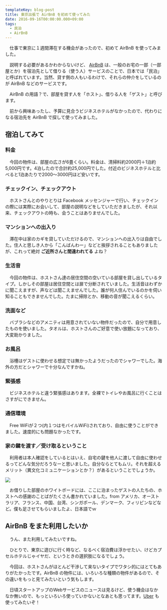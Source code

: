```yaml
---
templateKey: blog-post
title: 東京出張で AirBnB を初めて使ってみた
date: 2016-09-16T00:00:00.000+09:00
tags:
  - 民泊
  - AirBnB
---
```

　仕事で東京に１週間滞在する機会があったので、初めて AirBnB を使ってみました。

<!--more-->

　説明する必要があるかわからないけど、 [AirBnB](https://www.airbnb.jp/) は、一般のお宅の一部（一部屋とか）を宿泊先として借りる（使う人）サービスのことで、日本では「民泊」と呼ばれています。当然、貸す側の人もいるわけで、それらの仲介をしているのが AirBnB などのサービスです。

　AirBnB の用語？で、部屋を貸す人を「ホスト」、借りる人を「ゲスト」と呼びます。

　前から興味あったし、予算に見合うビジネスホテルがなかったので、代わりになる宿泊先を AirBnB で探して使ってみました。

## 宿泊してみて

### 料金

　今回の物件は、部屋の広さが6畳くらい。料金は、清掃料約2000円＋1泊約5,000円です。4泊したので合計約25,000円でした。付近のビジネスホテルと比べると1泊あたりで2000〜3000円ほど安いです。

### チェックイン、チェックアウト

　ホストさんとのやりとりは Facebook メッセンジャーで行い、チェックインの際には実際にお会いして、部屋の説明などをしていただきましたが、それ以来、チェックアウトの時も、会うことはありませんでした。

### マンションへの出入り

　滞在中は家のカギを貸していただけるので、マンションへの出入りは自由でした。住人と思しき人から「こんばんわー」などと挨拶されることもありましたが、これって絶対 **ご近所さんと間違われてる** よね？

### 生活音

　今回の物件は、ホストさん達の居住空間の空いている部屋を貸し出しているタイプ。しかしその部屋は居住空間とは扉で分断されていました。生活音はわずかに聞こえますが、声などは聞こえませんでした。誰が何人住んでいるのかを伺い知ることもできませんでした。たまに掃除とか、移動の音が聞こえるくらい。

### 洗面など

　バブラシなどのアメニティは用意されていない物件だったので、自分で用意したものを使いました。タオルは、ホストさんのご好意で使い放題になっており、大変助かりました。
　
### お風呂

　浴槽はゲストに使わせる想定では無かったようだったのでシャワーでした。海外の方だとシャワーで十分なんですかね。

### 緊張感

　ビジネスホテルと違う緊張感はあります。全裸でトイレやお風呂に行くことはさすがにできません。

### 通信環境

　Free WiFiが２つ(内１つはモバイルWiFi)されており、自由に使うことができました。速度的にも問題なかったです。
　
### 家の鍵を渡す／受け取るということ

　利用者は本人確認をしているとはいえ、自宅の鍵を他人に渡して自由に使わせるってどんな気分だろうなーと思いました。自分ならとてもムリ。それを超えるメリット（異文化コミュニケーションとか？）があるということでしょうか。

![](/img/posts/airbnb_first_impression_01.jpg)

　お借りした部屋のホワイトボードには、ここに泊まったゲストの人たちの、ホストへの感謝のことばがたくさん書かれていました。from アメリカ、オーストラリア、フランス、中国、台湾、シンガポール、デンマーク、フィリピンなどなど。僕も足させてもらいましたよ、日本語でｗ

## AirBnB をまた利用したいか

　うん、また利用してみたいですね。

　ひとりで、東京に遊びに行く時など、なるべく宿泊費は浮かせたい、けどカプセルホテルじゃイヤだ、というときの選択肢になるでしょう。

　今回は、ホストさんがほとんど干渉して来ないタイプでワタシ的にはとてもありがたかったです。AirBnB の物件には、いろいろな種類の物件があるので、その違いをもっと見てみたいという気もします。

　日頃スタートアップのWebサービスのニュースは見るけど、使う機会はなかなか無いので、もっといろいろ使っていかないとなあとも思ってます。[Uber](https://www.uber.com/ja/) も使ってみたいぞ！